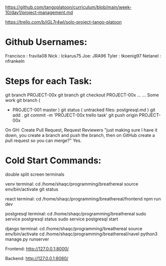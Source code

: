 https://github.com/tangoplatoon/curriculum/blob/main/week-10/day1/project-management.md

https://trello.com/b/iGL7r4wl/solo-project-tango-platoon 

# Github Usernames:
  Francisco : fravila08
  Nick : Ickarus75
  Joe: JRA96
  Tyler : tkoenig97
  Netanel : nfrankeln

# Steps for each Task:
git branch PROJECT-00x
git branch
git checkout PROJECT-00x
  ...
  ...
  Some work
git branch (
  * PROJECT-001
    master
)
git status (
  untracked files:
  postgresql.md
)
git add .
git commit -m 'PROJECT-00x trello task'
git push origin PROJECT-00x

On GH: Create Pull Request, Request Reviewers
 "just making sure I have it down, you create a branch and push the branch, then on GitHub create a pull request so you can merge?" Yes.

# Cold Start Commands:
double split screen terminals

venv terminal:
  cd /home/shaqc/programming/breathereal
  source env/bin/activate
  git status

react terminal:
  cd /home/shaqc/programming/breathereal/frontend
  npm run dev

postgresql terminal:
  cd /home/shaqc/programming/breathereal
  sudo service postgresql status
  sudo service postgresql start

django terminal:
  cd /home/shaqc/programming/breathereal
  source env/bin/activate
  cd /home/shaqc/programming/breathereal/navel
  python3 manage.py runserver

Frontend:
http://127.0.0.1:8000/

Backend:
http://127.0.0.1:8080/
